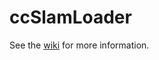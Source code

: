 # ccSlamLoader

See the [wiki](https://github.com/BEAMRobotics/ccSlamLoader/wiki) for more information.
